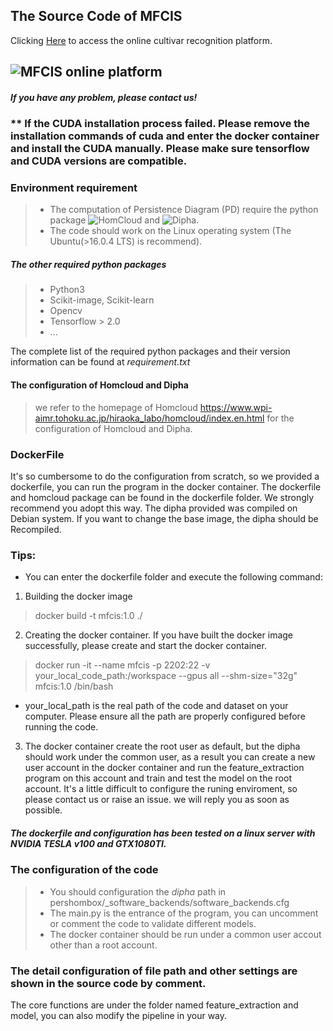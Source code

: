 ## The Source Code of MFCIS 

Clicking [Here](http://mfcis.online/) to access the online cultivar recognition platform.

![MFCIS online platform](http://mfcis.online/static/images/logo.png)
---
##### If you have any problem, please contact us!
### ** If the CUDA installation process failed. Please remove the installation commands of cuda and enter the docker container and install the CUDA manually. Please make sure tensorflow and CUDA versions are compatible.
### Environment requirement
> - The computation of Persistence Diagram (PD) require the python package ![HomCloud](https://homcloud.dev/])
    and ![Dipha](https://github.com/DIPHA/dipha).
> - The code should work on the Linux operating system (The Ubuntu(>16.0.4 LTS) is recommend).

##### The other required python packages 
> - Python3
> - Scikit-image, Scikit-learn
> - Opencv
> - Tensorflow > 2.0 
> - ...

 The complete list of the required python packages and their version information can be found at _requirement.txt_

#### The configuration of Homcloud and Dipha 
> we refer to the homepage of Homcloud https://www.wpi-aimr.tohoku.ac.jp/hiraoka_labo/homcloud/index.en.html for the configuration of Homcloud and Dipha.
### DockerFile
It's so cumbersome to do the configuration from scratch, so we provided a dockerfile, you can run the program in the docker container.
The dockerfile and homcloud package can be found in the dockerfile folder. We strongly recommend you adopt this way. The dipha provided was compiled on Debian system. If you want to change the base image, the dipha should be Recompiled.
### Tips:
 - You can enter the dockerfile folder and execute the following command:
 1. Building the docker image
 > docker build -t mfcis:1.0 ./
 2. Creating the docker container. If you have built the docker image successfully, please create and start the docker container.
 > docker run -it --name mfcis -p 2202:22 -v your_local_code_path:/workspace --gpus all --shm-size="32g" mfcis:1.0 /bin/bash
 - your_local_path is the real path of the code and dataset on your computer. Please ensure all the path are properly configured before running the code.
 3. The docker container create the root user as default, but the dipha should work under the common user, as a result you can create a new user account in the docker container and run the feature_extraction program on this account and train and test the model on the root account. It's a little difficult to configure the runing enviroment, so please contact us or raise an issue. we will reply you as soon as possible.
 ##### The dockerfile and configuration has been tested on a linux server with NVIDIA TESLA v100 and GTX1080TI.
### The configuration of the code
> - You should configuration the *_dipha_* path in 
  pershombox/_software_backends/software_backends.cfg
> - The main.py is the entrance of the program, you can uncomment or comment the code to validate different models.
>- The docker container should be run under a common user accout other than a root account.

### The detail configuration of file path and other settings are shown in the source code by comment.
The core functions are under the folder named feature_extraction and model, you can also modify the pipeline in your way.
